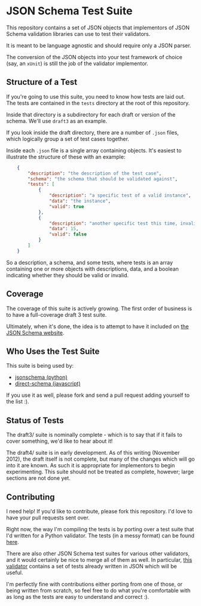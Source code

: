 JSON Schema Test Suite
======================

This repository contains a set of JSON objects that implementors of JSON Schema
validation libraries can use to test their validators.

It is meant to be language agnostic and should require only a JSON parser.

The conversion of the JSON objects into your test framework of choice (say,
an `xUnit`) is still the job of the validator implementor.

Structure of a Test
-------------------

If you're going to use this suite, you need to know how tests are laid out. The
tests are contained in the `tests` directory at the root of this repository.

Inside that directory is a subdirectory for each draft or version of the
schema. We'll use `draft3` as an example.

If you look inside the draft directory, there are a number of `.json` files,
which logically group a set of test cases together.

Inside each `.json` file is a single array containing objects. It's easiest to
illustrate the structure of these with an example:

```json
    {
        "description": "the description of the test case",
        "schema": "the schema that should be validated against",
        "tests": [
            {
                "description": "a specific test of a valid instance",
                "data": "the instance",
                "valid": true
            },
            {
                "description": "another specific test this time, invalid",
                "data": 15,
                "valid": false
            }
        ]
    }
```

So a description, a schema, and some tests, where tests is an array containing
one or more objects with descriptions, data, and a boolean indicating whether
they should be valid or invalid.

Coverage
--------

The coverage of this suite is actively growing. The first order of business is
to have a full-coverage draft 3 test suite.

Ultimately, when it's done, the idea is to attempt to have it included on [the
JSON Schema website](http://www.json-schema.org).

Who Uses the Test Suite
-----------------------

This suite is being used by:

  * [jsonschema (python)](https://github.com/Julian/jsonschema)
  * [direct-schema (javascript)](https://github.com/IreneKnapp/direct-schema)

If you use it as well, please fork and send a pull request adding yourself to
the list :).

Status of Tests
---------------

The draft3/ suite is nominally complete - which is to say that if it fails to
cover something, we'd like to hear about it!

The draft4/ suite is in early development.  As of this writing (November 2012),
the draft itself is not complete, but many of the changes which will go into it
are known.  As such it is appropriate for implementors to begin experimenting.
This suite should not be treated as complete, however; large sections are
not done yet.

Contributing
------------

I need help! If you'd like to contribute, please fork this repository. I'd love
to have your pull requests sent over.

Right now, the way I'm compiling the tests is by porting over a test suite
that I'd written for a Python validator. The tests (in a messy format) can be
found [here](https://github.com/Julian/jsonschema/blob/master/tests.py#L100).

There are also other JSON Schema test suites for various other validators, and
it would certainly be nice to merge all of them as well. In particular, [this
validator](https://github.com/fge/json-schema-validator/tree/master/src/test/resources/keyword)
contains a set of tests already written in JSON which will be useful.

I'm perfectly fine with contributions either porting from one of those, or
being written from scratch, so feel free to do what you're comfortable with as
long as the tests are easy to understand and correct :).
